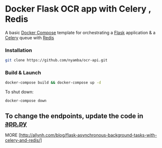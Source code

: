# Docker Flask OCR app with Celery ,  Redis

A basic [Docker Compose](https://docs.docker.com/compose/) template for orchestrating a [Flask](http://flask.pocoo.org/) application & a [Celery](http://www.celeryproject.org/) queue with [Redis](https://redis.io/)


### Installation

```bash
git clone https://github.com/nyamba/ocr-api.git
```

### Build & Launch

```bash
docker-compose build && docker-compose up -d 
```



To shut down:

```bash
docker-compose down
```

To change the endpoints, update the code in [app.py](app.py)
---

MORE [http://allynh.com/blog/flask-asynchronous-background-tasks-with-celery-and-redis/]

